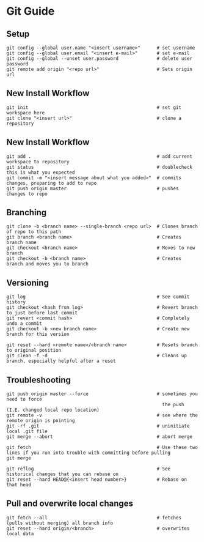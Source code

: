 
# Git Guide


## Setup

    git config --global user.name "<insert username>"      # set username
    git config --global user.email "<insert e-mail>"       # set e-mail
    git config --global --unset user.password              # delete user password
    git remote add origin "<repo url>"                     # Sets origin url
    
## New Install Workflow

    git init                                               # set git workspace here
    git clone "<insert url>"                               # clone a repository 

## New Install Workflow

    git add .                                              # add current workspace to repository
    git status                                             # doublecheck this is what you expected
    git commit -m "<insert message about what you added>"  # commits changes, preparing to add to repo
    git push origin master                                 # pushes changes to repo




## Branching

    git clone -b <branch name> --single-branch <repo url>  # Clones branch of repo to this path
    git branch <branch name>                               # Creates branch name
    git checkout <branch name>                             # Moves to new branch
    git checkout -b <branch name>                          # Creates branch and moves you to branch


## Versioning    
    git log                                                # See commit history
    git checkout <hash from log>                           # Revert branch to just before last commit
    git revert <commit hash>                               # Completely undo a commit
    git checkout -b <new branch name>                      # Create new branch for this version
    
    git reset --hard <remote name>/<branch name>           # Resets branch to original position
    git clean -f -d                                        # Cleans up branch, especially helpful after a reset
    
    
## Troubleshooting

    git push origin master --force                         # sometimes you need to force 
                                                             the push (I.E. changed local repo location)
    git remote -v                                          # see where the remote origin is pointing
    git -rf .git                                           # uninitiate local .git file
    git merge --abort                                      # abort merge    
    
    git fetch                                              # Use these two lines if you run into trouble with committing before pulling
    git merge
    
    git reflog                                             # See historical changes that you can rebase on
    git reset --hard HEAD@{<insert head number>}           # Rebase on that head               
    
    
## Pull and overwrite local changes

    git fetch --all                                        # fetches (pulls without merging) all branch info
    git reset --hard origin/<branch>                       # overwrites local data